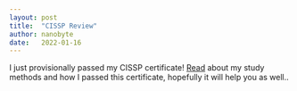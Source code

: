 ```yaml
---
layout: post
title:  "CISSP Review"
author: nanobyte
date:   2022-01-16
---
```


I just provisionally passed my CISSP certificate! [Read](../_posts/2022-06-16-nanobyte-cissp-review.markdown) about my study methods and how I passed this certificate, hopefully it will help you as well..

